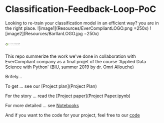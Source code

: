 # Classification-Feedback-Loop-PoC
Looking to re-train your classification model in an efficient way? you are in the right place.
![image1](Resources/EverCompliantLOGO.png =250x)
![image2](Resources/BarIlanLOGO.jpg =250x)

<img src="Resources/EverCompliantLOGO.png" width="48">

This repo summerize the work we've done in collaboration with EverCompliant company as a final projet of the course 'Applied Data Science with Python' (BIU, summer 2019 by dr. Omri Allouche)

Brifely...

To get ... see our [Project plan](Project Plan)

For the story ... read the [Project paper](Project Paper.ipynb)

For more detailed ... see [Notebooks](Notebooks/README.rm)

And if you want to the code for your project, feel free to our [code](code/README.rm)
